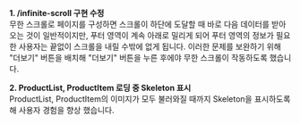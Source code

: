**1. /infinite-scroll 구현 수정**  
무한 스크롤로 페이지를 구성하면 스크롤이 하단에 도달할 때 바로 다음 데이터를 받아오는 것이 일반적이지만, 푸터 영역이 계속 아래로 밀리게 되어 푸터 영역의 정보가 필요한 사용자는 끝없이 스크롤을 내릴 수밖에 없게 됩니다. 이러한 문제를 보완하기 위해 "더보기" 버튼을 배치해 "더보기" 버튼을 누른 후에야 무한 스크롤이 작동하도록 했습니다.

**2. ProductList, ProductItem 로딩 중 Skeleton 표시**  
ProductList, ProductItem의 이미지가 모두 불러와질 때까지 Skeleton을 표시하도록 해 사용자 경험을 향상 했습니다.
